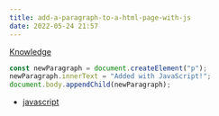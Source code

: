 ```yaml
---
title: add-a-paragraph-to-a-html-page-with-js
date: 2022-05-24 21:57
---
```


[Knowledge](Knowledge.md)

```js
const newParagraph = document.createElement("p");
newParagraph.innerText = "Added with JavaScript!";
document.body.appendChild(newParagraph);
```

- [javascript](javascript.md)
